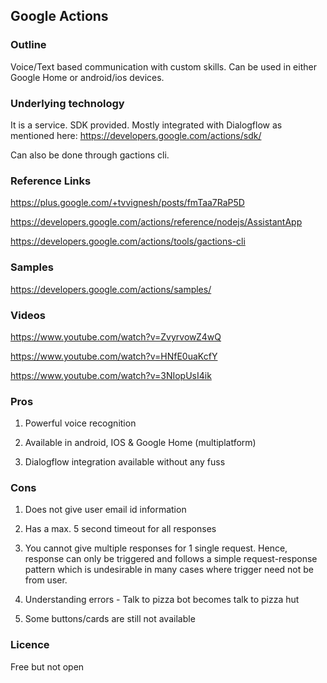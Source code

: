 ## Google Actions

### Outline

Voice/Text based communication with custom skills. Can be used in either Google Home or android/ios devices.

### Underlying technology

It is a service. SDK provided. Mostly integrated with Dialogflow as mentioned here: https://developers.google.com/actions/sdk/

Can also be done through gactions cli.

### Reference Links

https://plus.google.com/+tvvignesh/posts/fmTaa7RaP5D

https://developers.google.com/actions/reference/nodejs/AssistantApp

https://developers.google.com/actions/tools/gactions-cli

### Samples

https://developers.google.com/actions/samples/

### Videos

https://www.youtube.com/watch?v=ZvyrvowZ4wQ

https://www.youtube.com/watch?v=HNfE0uaKcfY

https://www.youtube.com/watch?v=3NIopUsI4ik

### Pros

1. Powerful voice recognition

2. Available in android, IOS & Google Home (multiplatform)

3. Dialogflow integration available without any fuss

### Cons

1. Does not give user email id information

2. Has a max. 5 second timeout for all responses

3. You cannot give multiple responses for 1 single request. Hence, response can only be triggered and follows a simple request-response pattern which is undesirable in many cases where trigger need not be from user.

4. Understanding errors - Talk to pizza bot becomes talk to pizza hut

5. Some buttons/cards are still not available

### Licence

Free but not open
